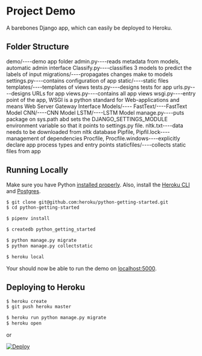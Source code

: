 # Project Demo

A barebones Django app, which can easily be deployed to Heroku.

## Folder Structure

demo/----demo app folder
	admin.py----reads metadata from models, automatic admin interface
	Classify.py----classifies 3 models to predict the labels of input
	migrations/----propagates changes make to models
	settings.py----contains configuration of app
	static/----static files
	templates/----templates of views
	tests.py----designs tests for app
	urls.py----designs URLs for app
	views.py----contains all app views
	wsgi.py----entry point of the app, WSGI is a python standard for Web-applications and means Web Server Gateway Interface
	Models/----
			FastText/----FastText Model
			CNN/----CNN Model
			LSTM/----LSTM Model
manage.py----puts package on sys.path abd sets the DJANGO_SETTINGS_MODULE environment variable so that it points to settings.py file.
nltk.txt----data needs to be downloaded from nltk database
Pipfile, Pipfil.lock----management of dependencies
Procfile, Procfile.windows----explicitly declare app process types and entry points
staticfiles/----collects static files from app 

## Running Locally

Make sure you have Python [installed properly](http://install.python-guide.org). Also, install the [Heroku CLI](https://devcenter.heroku.com/articles/heroku-cli) and [Postgres](https://devcenter.heroku.com/articles/heroku-postgresql#local-setup).

```sh
$ git clone git@github.com:heroku/python-getting-started.git
$ cd python-getting-started

$ pipenv install

$ createdb python_getting_started

$ python manage.py migrate
$ python manage.py collectstatic

$ heroku local
```

Your should now be able to run the demo on [localhost:5000](http://localhost:5000/).

## Deploying to Heroku

```sh
$ heroku create
$ git push heroku master

$ heroku run python manage.py migrate
$ heroku open
```
or

[![Deploy](https://www.herokucdn.com/deploy/button.svg)](https://heroku.com/deploy)